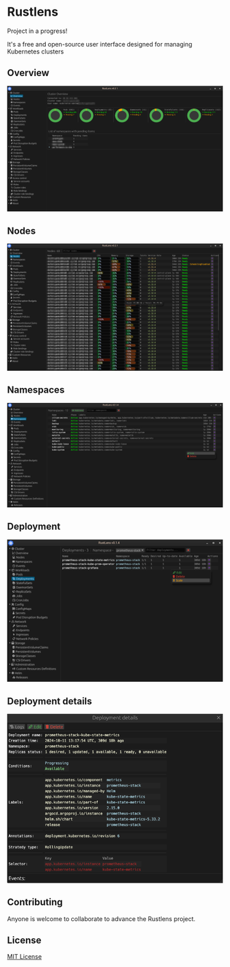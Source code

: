 # Rustlens
Project in a progress!

It's a free and open-source user interface designed for managing Kubernetes clusters

## Overview
![screenshot](screenshots/overview.png)

## Nodes
![screenshot](screenshots/nodes.png)

## Namespaces
![screenshot](screenshots/namespaces.png)

## Deployment
![screenshot](screenshots/deployments.png)

## Deployment details
![screenshot](screenshots/deployment_details.png)

## Contributing
Anyone is welcome to collaborate to advance the Rustlens project.

## License
[MIT License](https://opensource.org/licenses/MIT)
